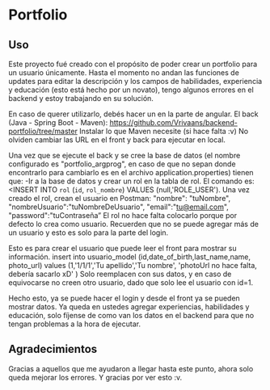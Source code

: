 # Portfolio

## Uso
Este proyecto fué creado con el propósito de poder crear un portfolio para un usuario únicamente.
Hasta el momento no andan las funciones de updates para editar la descripción y los campos de habilidades, experiencia y educación (esto está hecho por un novato), tengo algunos errores en el backend y estoy trabajando en su solución. 

En caso de querer utilizarlo, debés hacer un <npm install> en la parte de angular. El back (Java - Spring Boot - Maven): https://github.com/Vrivaans/backend-portfolio/tree/master
Instalar lo que Maven necesite (si hace falta :v) 
No olviden cambiar las URL en el front y back para ejecutar en local.

Una vez que se ejecute el back y se cree la base de datos (el nombre configurado es "portfolio_argprog", en caso de que no sepan donde encontrarlo para cambiarlo es en el archivo application.properties) tienen que:
-Ir a la base de datos y crear un rol en la tabla de rol. El comando es: <INSERT INTO `rol` (`id`, `rol_nombre`) VALUES (null,'ROLE_USER').
Una vez creado el rol, crean el usuario en Postman: 
    "nombre": "tuNombre",
    "nombreUsuario":"tuNombreDeUsuario",
    "email":"tu@email.com",
    "password":"tuContraseña”
  El rol no hace falta colocarlo porque por defecto lo crea como usuario.
  Recuerden que no se puede agregar más de un usuario y esto es solo para la parte del login.
  
  Esto es para crear el usuario que puede leer el front para mostrar su información.
  insert into usuario_model (id,date_of_birth,last_name,name, photo_url)
  values (1,'1/1/1','Tu apellido','Tu nombre', 'photoUrl no hace falta, debería sacarlo xD' )
Solo reemplacen con sus datos, y en caso de equivocarse no creen otro usuario, dado que solo lee el usuario con id=1.

Hecho esto, ya se puede hacer el login y desde el front ya se pueden mostrar datos. Ya queda en ustedes agregar experiencias, habilidades y educación, solo fíjense de como van los datos en el backend para que no tengan problemas a la hora de ejecutar.

## Agradecimientos
Gracias a aquellos que me ayudaron a llegar hasta este punto, ahora solo queda mejorar los errores. Y gracias por ver esto :v.
